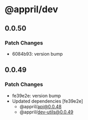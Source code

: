# @appril/dev

## 0.0.50

### Patch Changes

- 6084b93: version bump

## 0.0.49

### Patch Changes

- fe39e2e: version bump
- Updated dependencies [fe39e2e]
  - @appril/api@0.0.48
  - @appril/dev-utils@0.0.49
